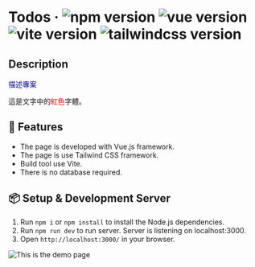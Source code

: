 # Todos &middot; ![npm version](https://img.shields.io/badge/npm-v8.15.0-blue) ![vue version](https://img.shields.io/badge/vue-v3.2.47-green)  ![vite version](https://img.shields.io/badge/vite-v4.3.2-yellow) ![tailwindcss version](https://img.shields.io/badge/tailwindcss-v3.3.2-blue)



## Description

<font color=DarkBlue>描述專案</font>

這是文字中的<font color="red">紅色</font>字體。


## 🚀 Features

- The page is developed with Vue.js framework.
- The page is use Tailwind CSS framework.
- Build tool use Vite.
- There is no database required.


## 📦 Setup & Development Server

1. Run `npm i` or `npm install` to install the Node.js dependencies.
2. Run `npm run dev` to run server. Server is listening on localhost:3000.
3. Open `http://localhost:3000/` in your browser.


![This is the demo page](./demopage.png)


